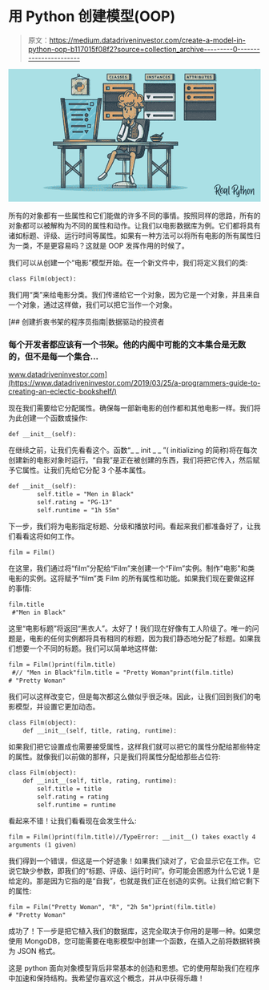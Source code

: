 # 用 Python 创建模型(OOP)

> 原文：<https://medium.datadriveninvestor.com/create-a-model-in-python-oop-b117015f08f2?source=collection_archive---------0----------------------->

![](img/562a6d33daacd16821bc11c2b5ea82fa.png)

所有的对象都有一些属性和它们能做的许多不同的事情。按照同样的思路，所有的对象都可以被解构为不同的属性和动作。让我们以电影数据库为例。它们都将具有诸如标题、评级、运行时间等属性。如果有一种方法可以将所有电影的所有属性归为一类，不是更容易吗？这就是 OOP 发挥作用的时候了。

我们可以从创建一个“电影”模型开始。在一个新文件中，我们将定义我们的类:

```
class Film(object): 
```

我们用“类”来给电影分类。我们传递给它一个对象，因为它是一个对象，并且来自一个对象，通过这样做，我们可以把它当作一个对象。

[](https://www.datadriveninvestor.com/2019/03/25/a-programmers-guide-to-creating-an-eclectic-bookshelf/) [## 创建折衷书架的程序员指南|数据驱动的投资者

### 每个开发者都应该有一个书架。他的内阁中可能的文本集合是无数的，但不是每一个集合…

www.datadriveninvestor.com](https://www.datadriveninvestor.com/2019/03/25/a-programmers-guide-to-creating-an-eclectic-bookshelf/) 

现在我们需要给它分配属性。确保每一部新电影的创作都和其他电影一样。我们将为此创建一个函数或操作:

```
def __init__(self):
```

在继续之前，让我们先看看这个。函数“_ _ init _ _ ”( initializing 的简称)将在每次创建新的电影对象时运行。“自我”是正在被创建的东西，我们将把它传入，然后赋予它属性。让我们先给它分配 3 个基本属性。

```
def __init__(self):
        self.title = "Men in Black"
        self.rating = "PG-13"
        self.runtime = "1h 55m"
```

下一步，我们将为电影指定标题、分级和播放时间。看起来我们都准备好了，让我们看看这将如何工作。

```
film = Film()
```

在这里，我们通过将“film”分配给“Film”来创建一个“Film”实例。制作"电影"和类电影的实例。这将赋予“film”类 Film 的所有属性和功能。如果我们现在要做这样的事情:

```
film.title
 #"Men in Black"
```

这里“电影标题”将返回“黑衣人”。太好了！我们现在好像有工人阶级了。唯一的问题是，电影的任何实例都将具有相同的标题，因为我们静态地分配了标题。如果我们想要一个不同的标题。我们可以简单地这样做:

```
film = Film()print(film.title)
 #// "Men in Black"film.title = "Pretty Woman"print(film.title)
# "Pretty Woman"
```

我们可以这样改变它，但是每次都这么做似乎很乏味。因此，让我们回到我们的电影模型，并设置它更加动态。

```
class Film(object):
    def __init__(self, title, rating, runtime):
```

如果我们把它设置成也需要接受属性，这样我们就可以把它的属性分配给那些特定的属性。就像我们以前做的那样，只是我们将属性分配给那些占位符:

```
class Film(object):
    def __init__(self, title, rating, runtime):
        self.title = title
        self.rating = rating
        self.runtime = runtime
```

看起来不错！让我们看看现在会发生什么:

```
film = Film()print(film.title)//TypeError: __init__() takes exactly 4 arguments (1 given)
```

我们得到一个错误，但这是一个好迹象！如果我们读对了，它会显示它在工作。它说它缺少参数，即我们的“标题、评级、运行时间”。你可能会困惑为什么它说 1 是给定的。那是因为它指的是“自我”，也就是我们正在创造的实例。让我们给它剩下的属性:

```
film = Film("Pretty Woman", "R", "2h 5m")print(film.title)
# "Pretty Woman"
```

成功了！下一步是把它植入我们的数据库，这完全取决于你用的是哪一种。如果您使用 MongoDB，您可能需要在电影模型中创建一个函数，在插入之前将数据转换为 JSON 格式。

这是 python 面向对象模型背后非常基本的创造和思想。它的使用帮助我们在程序中加速和保持结构。我希望你喜欢这个概念，并从中获得乐趣！